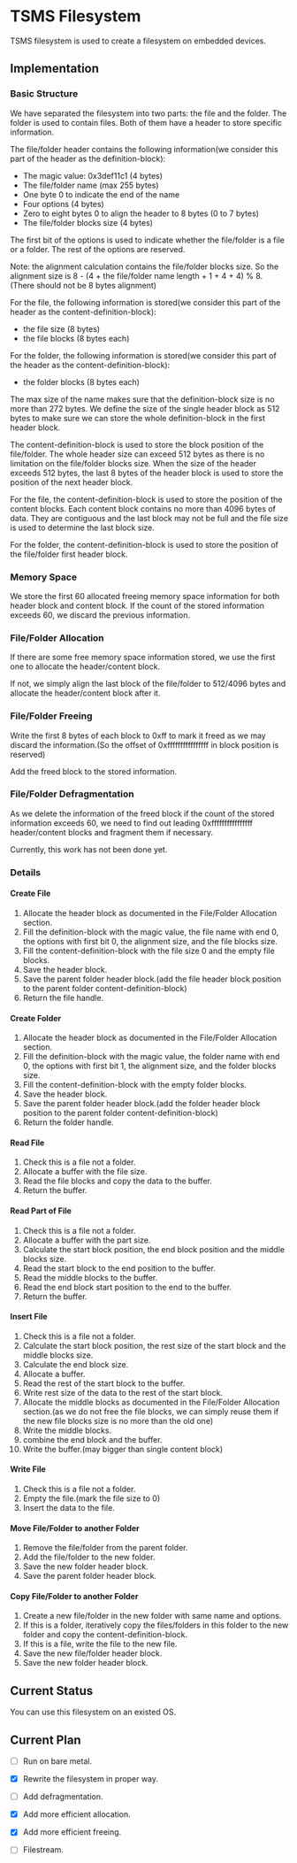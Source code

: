 # TSMS Filesystem
TSMS filesystem is used to create a filesystem on embedded devices.

## Implementation

### Basic Structure

We have separated the filesystem into two parts: the file and the folder. The folder is used to contain files.
Both of them have a header to store specific information.

The file/folder header contains the following information(we consider this part of the header as the definition-block):

- The magic value: 0x3def11c1 (4 bytes)
- The file/folder name (max 255 bytes)
- One byte 0 to indicate the end of the name
- Four options (4 bytes)
- Zero to eight bytes 0 to align the header to 8 bytes (0 to 7 bytes)
- The file/folder blocks size (4 bytes)

The first bit of the options is used to indicate whether the file/folder is a file or a folder.
The rest of the options are reserved.

Note: the alignment calculation contains the file/folder blocks size.
So the alignment size is 8 - (4 + the file/folder name length + 1 + 4 + 4) % 8. (There should not be 8 bytes alignment)

For the file, the following information is stored(we consider this part of the header as the content-definition-block):

- the file size (8 bytes)
- the file blocks (8 bytes each)

For the folder, the following information is stored(we consider this part of the header as the content-definition-block):

- the folder blocks (8 bytes each)

The max size of the name makes sure that the definition-block size is no more than 272 bytes.
We define the size of the single header block as 512 bytes to make sure we can store the whole definition-block in the first header block.

The content-definition-block is used to store the block position of the file/folder.
The whole header size can exceed 512 bytes as there is no limitation on the file/folder blocks size.
When the size of the header exceeds 512 bytes, the last 8 bytes of the header block is used to store the position of the next header block.

For the file, the content-definition-block is used to store the position of the content blocks.
Each content block contains no more than 4096 bytes of data.
They are contiguous and the last block may not be full and the file size is used to determine the last block size.

For the folder, the content-definition-block is used to store the position of the file/folder first header block.

### Memory Space

We store the first 60 allocated freeing memory space information for both header block and content block. If the count of the stored information exceeds 60, we discard the previous information.

### File/Folder Allocation

If there are some free memory space information stored, we use the first one to allocate the header/content block.

If not, we simply align the last block of the file/folder to 512/4096 bytes and allocate the header/content block after it.

### File/Folder Freeing

Write the first 8 bytes of each block to 0xff to mark it freed as we may discard the information.(So the offset of 0xffffffffffffffff in block position is reserved)

Add the freed block to the stored information.

### File/Folder Defragmentation

As we delete the information of the freed block if the count of the stored information exceeds 60, we need to find out leading 0xffffffffffffffff header/content blocks and fragment them if necessary.

Currently, this work has not been done yet.

### Details

#### Create File

1. Allocate the header block as documented in the File/Folder Allocation section.
2. Fill the definition-block with the magic value, the file name with end 0, the options with first bit 0, the alignment size, and the file blocks size.
3. Fill the content-definition-block with the file size 0 and the empty file blocks.
4. Save the header block.
5. Save the parent folder header block.(add the file header block position to the parent folder content-definition-block)
5. Return the file handle.

#### Create Folder

1. Allocate the header block as documented in the File/Folder Allocation section.
2. Fill the definition-block with the magic value, the folder name with end 0, the options with first bit 1, the alignment size, and the folder blocks size.
3. Fill the content-definition-block with the empty folder blocks.
4. Save the header block.
5. Save the parent folder header block.(add the folder header block position to the parent folder content-definition-block)
5. Return the folder handle.

#### Read File

1. Check this is a file not a folder.
2. Allocate a buffer with the file size.
3. Read the file blocks and copy the data to the buffer.
4. Return the buffer.

#### Read Part of File

1. Check this is a file not a folder.
2. Allocate a buffer with the part size.
3. Calculate the start block position, the end block position and the middle blocks size.
4. Read the start block to the end position to the buffer.
5. Read the middle blocks to the buffer.
6. Read the end block start position to the end to the buffer.
7. Return the buffer.

#### Insert File

1. Check this is a file not a folder.
2. Calculate the start block position, the rest size of the start block and the middle blocks size.
3. Calculate the end block size.
4. Allocate a buffer.
5. Read the rest of the start block to the buffer.
6. Write rest size of the data to the rest of the start block.
7. Allocate the middle blocks as documented in the File/Folder Allocation section.(as we do not free the file blocks, we can simply reuse them if the new file blocks size is no more than the old one)
8. Write the middle blocks.
9. combine the end block and the buffer.
10. Write the buffer.(may bigger than single content block)

#### Write File

1. Check this is a file not a folder.
2. Empty the file.(mark the file size to 0)
3. Insert the data to the file.

#### Move File/Folder to another Folder

1. Remove the file/folder from the parent folder.
2. Add the file/folder to the new folder.
3. Save the new folder header block.
4. Save the parent folder header block.

#### Copy File/Folder to another Folder

1. Create a new file/folder in the new folder with same name and options.
2. If this is a folder, iteratively copy the files/folders in this folder to the new folder and copy the content-definition-block.
3. If this is a file, write the file to the new file.
4. Save the new file/folder header block.
5. Save the new folder header block.

## Current Status

You can use this filesystem on an existed OS.

## Current Plan

- [ ] Run on bare metal.
- [X] Rewrite the filesystem in proper way.
- [ ] Add defragmentation.
- [X] Add more efficient allocation.
- [X] Add more efficient freeing.
- [ ] Filestream.

